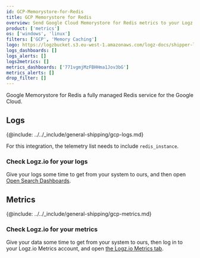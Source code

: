 ```yaml
---
id: GCP-Memorystore-for-Redis
title: GCP Memorystore for Redis
overview: Send Google Cloud Memorystore for Redis metrics to your Logz.io account.
product: ['metrics']
os: ['windows', 'linux']
filters: ['GCP', 'Memory Caching']
logo: https://logzbucket.s3.eu-west-1.amazonaws.com/logz-docs/shipper-logos/memorystore.png
logs_dashboards: []
logs_alerts: []
logs2metrics: []
metrics_dashboards: ['771vgmjMzFBHHma1Jov3bG']
metrics_alerts: []
drop_filter: []
---
```




Google Memorystore for Redis a fully managed Redis service for the Google Cloud.  

## Logs

{@include: ../../_include/general-shipping/gcp-logs.md}  

For this integration, the telemetry list needs to include `redis_instance`.

### Check Logz.io for your logs

Give your logs some time to get from your system to ours, and then open [Open Search Dashboards](https://app.logz.io/#/dashboard/osd).


## Metrics

{@include: ../../_include/general-shipping/gcp-metrics.md}


### Check Logz.io for your metrics

Give your data some time to get from your system to ours, then log in to your Logz.io Metrics account, and open [the Logz.io Metrics tab](https://app.logz.io/#/dashboard/metrics/).